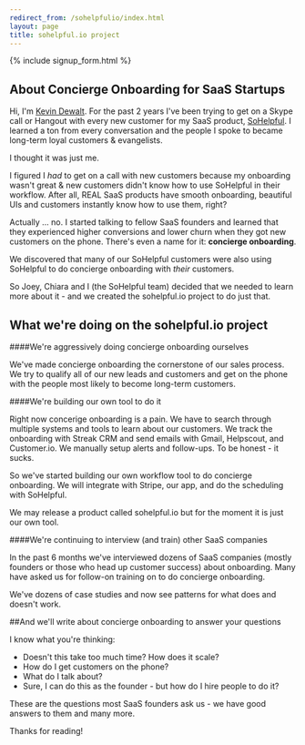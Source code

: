 ```yaml
---
redirect_from: /sohelpfulio/index.html
layout: page
title: sohelpful.io project
---
```


{% include signup_form.html %}

## About Concierge Onboarding for SaaS Startups

Hi, I'm [Kevin Dewalt](http://kevindewalt.com/about). For the past 2 years I've been trying to get on a Skype call or Hangout with every new customer for my SaaS product, [SoHelpful](http://try.sohelpful.me). I learned a ton from every conversation and the people I spoke to became long-term loyal customers &amp; evangelists.

I thought it was just me.

I figured I *had* to get on a call with new customers because my onboarding wasn't great &amp; new customers didn't know how to use SoHelpful in their workflow. After all, REAL SaaS products have smooth onboarding, beautiful UIs and customers instantly know how to use them, right?

Actually ... no. I started talking to fellow SaaS founders and learned that they experienced higher conversions and lower churn when they got new customers on the phone. There's even a name for it: **concierge onboarding**.

We discovered that many of our SoHelpful customers were also using SoHelpful to do concierge onboarding with *their* customers.

So Joey, Chiara and I (the SoHelpful team) decided that we needed to learn more about it - and we created the sohelpful.io project to do just that.

## What we're doing on the sohelpful.io project

####We're aggressively doing concierge onboarding  ourselves

We've made concierge onboarding the cornerstone of our sales process. We try to qualify all of our new leads and customers and get on the phone with the people most likely to become long-term customers.

####We're building our own tool to do it

Right now concerige onboarding is a pain. We have to search through multiple systems and tools to learn about our customers. We track the onboarding with Streak CRM and send emails with Gmail, Helpscout, and Customer.io. We manually setup alerts and follow-ups. To be honest - it sucks.

So we've started building our own workflow tool to do concierge onboarding. We will integrate with Stripe, our app, and do the scheduling with SoHelpful.

We may release a product called sohelpful.io but for the moment it is just our own tool.

####We're continuing to interview (and train) other SaaS companies

In the past 6 months we've interviewed dozens of SaaS companies (mostly founders or those who head up customer success) about onboarding. Many have asked us for follow-on training on to do concierge onboarding.

We've dozens of case studies and now see patterns for what does and doesn't work.


##And we'll write about concierge onboarding to answer your questions

I know what you're thinking:

+ Doesn't this take too much time? How does it scale?
+ How do I get customers on the phone?
+ What do I talk about?
+ Sure, I can do this as the founder - but how do I hire people to do it?

These are the questions most SaaS founders ask us - we have good answers to them and many more.

Thanks for reading!